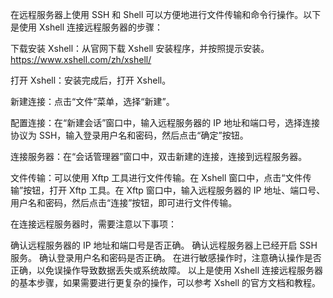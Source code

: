 在远程服务器上使用 SSH 和 Shell 可以方便地进行文件传输和命令行操作。以下是使用 Xshell 连接远程服务器的步骤：

下载安装 Xshell：从官网下载 Xshell 安装程序，并按照提示安装。https://www.xshell.com/zh/xshell/

打开 Xshell：安装完成后，打开 Xshell。

新建连接：点击“文件”菜单，选择“新建”。

配置连接：在“新建会话”窗口中，输入远程服务器的 IP 地址和端口号，选择连接协议为 SSH，输入登录用户名和密码，然后点击“确定”按钮。

连接服务器：在“会话管理器”窗口中，双击新建的连接，连接到远程服务器。

文件传输：可以使用 Xftp 工具进行文件传输。在 Xshell 窗口中，点击“文件传输”按钮，打开 Xftp 工具。在 Xftp 窗口中，输入远程服务器的 IP 地址、端口号、用户名和密码，然后点击“连接”按钮，即可进行文件传输。

在连接远程服务器时，需要注意以下事项：

确认远程服务器的 IP 地址和端口号是否正确。
确认远程服务器上已经开启 SSH 服务。
确认登录用户名和密码是否正确。
在进行敏感操作时，注意确认操作是否正确，以免误操作导致数据丢失或系统故障。
以上是使用 Xshell 连接远程服务器的基本步骤，如果需要进行更复杂的操作，可以参考 Xshell 的官方文档和教程。
